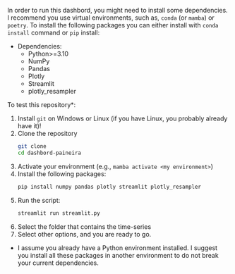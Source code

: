 In order to run this dashbord, you might need to install some dependencies. I recommend you use virtual environments, such as, `conda` (or `mamba`) or `poetry`. To install the following packages you can either install with `conda install` command or `pip` install:

- Dependencies:
    - Python>=3.10
    - NumPy
    - Pandas
    - Plotly
    - Streamlit
    - plotly_resampler

To test this repository*:

1. Install `git` on Windows or Linux (if you have Linux, you probably already have it)!
1. Clone the repository
    ```bash
    git clone 
    cd dashbord-paineira
    ```
1. Activate your environment (e.g., `mamba activate <my environment>`)
1. Install the following packages:
    ```bash
    pip install numpy pandas plotly streamlit plotly_resampler
    ```
1. Run the script:
    ```bash
    streamlit run streamlit.py
    ```
4. Select the folder that contains the time-series
5. Select other options, and you are ready to go.

* I assume you already have a Python environment installed. I suggest you install all these packages in another environment to do not break your current dependencies.
